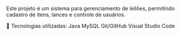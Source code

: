 Este projeto é um sistema para gerenciamento de leilões, permitindo cadastro de itens, lances e controle de usuários.

📌 Tecnologias utilizadas:
Java
MySQL
Git/GitHub
Visual Studio Code